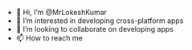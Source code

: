 - 👋 Hi, I’m @MrLokeshKumar
- 👀 I’m interested in developing cross-platform apps
- 💞️ I’m looking to collaborate on developing apps
- 📫 How to reach me 

<!---
MrLokeshKumar/MrLokeshKumar is a ✨ special ✨ repository because its `README.md` (this file) appears on your GitHub profile.
You can click the Preview link to take a look at your changes.
--->
